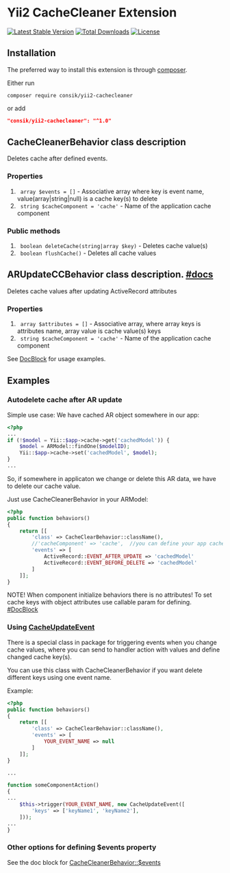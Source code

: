 # Yii2 CacheCleaner Extension

[![Latest Stable Version](https://poser.pugx.org/consik/yii2-cachecleaner/v/stable)](https://packagist.org/packages/consik/yii2-cachecleaner)
[![Total Downloads](https://poser.pugx.org/consik/yii2-cachecleaner/downloads)](https://packagist.org/packages/consik/yii2-cachecleaner)
[![License](https://poser.pugx.org/consik/yii2-cachecleaner/license)](https://packagist.org/packages/consik/yii2-cachecleaner)

## Installation

The preferred way to install this extension is through [composer](http://getcomposer.org/download/).

Either run

```
composer require consik/yii2-cachecleaner
```

or add

```json
"consik/yii2-cachecleaner": "^1.0"
```

## CacheCleanerBehavior class description

Deletes cache after defined events.

### Properties

1. ``` array $events = []``` - Associative array where key is event name, value(array|string|null) is a cache key(s) to delete
2. ``` string $cacheComponent = 'cache'``` - Name of the application cache component

### Public methods

1. ``` boolean deleteCache(string|array $key)``` - Deletes cache value(s)
2. ``` boolean flushCache()``` - Deletes all cache values

## ARUpdateCCBehavior class description. [#docs](/ARUpdateCCBehavior.php#L18)

Deletes cache values after updating ActiveRecord attributes

### Properties

1. ``` array $attributes = []``` - Associative array, where array keys is attributes name, array value is cache value(s) keys
2. ``` string $cacheComponent = 'cache'``` - Name of the application cache component

See [DocBlock](/ARUpdateCCBehavior.php#L18) for usage examples.

## Examples

### Autodelete cache after AR update

Simple use case:
We have cached AR object somewhere in our app:
```php
<?php
...
if (!$model = Yii::$app->cache->get('cachedModel')) {
	$model = ARModel::findOne($modelID);
	Yii::$app->cache->set('cachedModel', $model);
}
...
```

So, if somewhere in applicaton we change or delete this AR data, we have to delete our cache value.

Just use CacheCleanerBehavior in your ARModel:

```php
<?php
public function behaviors()
{
    return [[
        'class' => CacheClearBehavior::className(),
        //'cacheComponent' => 'cache',  //you can define your app cache component
        'events' => [
            ActiveRecord::EVENT_AFTER_UPDATE => 'cachedModel'
            ActiveRecord::EVENT_BEFORE_DELETE => 'cachedModel'
        ]
    ]];
}
```

NOTE! When component initialize behaviors there is no attributes!
To set cache keys with object attributes use callable param for defining. [#DocBlock](/CacheCleanerBehavior.php#L65)

### Using [CacheUpdateEvent](/events/CacheUpdateEvent.php)

There is a special class in package for triggering events when you change cache values, where you can send to handler action with values and define changed cache key(s).

You can use this class with CacheCleanerBehavior if you want delete different keys using one event name.

Example:

```php
<?php
public function behaviors()
{
    return [[
        'class' => CacheClearBehavior::className(),
        'events' => [
            YOUR_EVENT_NAME => null
        ]
    ]];
}

...

function someComponentAction()
{
...
	$this->trigger(YOUR_EVENT_NAME, new CacheUpdateEvent([
		'keys' => ['keyName1', 'keyName2'],
	]));
...
}
```

### Other options for defining $events property

See the doc block for [CacheCleanerBehavior::$events](/CacheCleanerBehavior.php#L47)
